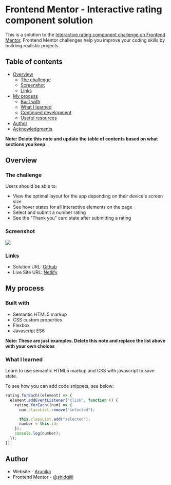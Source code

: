 # Frontend Mentor - Interactive rating component solution

This is a solution to the [Interactive rating component challenge on Frontend Mentor](https://www.frontendmentor.io/challenges/interactive-rating-component-koxpeBUmI). Frontend Mentor challenges help you improve your coding skills by building realistic projects.

## Table of contents

- [Overview](#overview)
  - [The challenge](#the-challenge)
  - [Screenshot](#screenshot)
  - [Links](#links)
- [My process](#my-process)
  - [Built with](#built-with)
  - [What I learned](#what-i-learned)
  - [Continued development](#continued-development)
  - [Useful resources](#useful-resources)
- [Author](#author)
- [Acknowledgments](#acknowledgments)

**Note: Delete this note and update the table of contents based on what sections you keep.**

## Overview

### The challenge

Users should be able to:

- View the optimal layout for the app depending on their device's screen size
- See hover states for all interactive elements on the page
- Select and submit a number rating
- See the "Thank you" card state after submitting a rating

### Screenshot

![](./images/screenshot.jpg)

### Links

- Solution URL: [Github](https://github.com/shidqiiii/Interactive-rating-component)
- Live Site URL: [Netlify](https://rating-card-dev-arunika.netlify.app/)

## My process

### Built with

- Semantic HTML5 markup
- CSS custom properties
- Flexbox
- Javascript ES6

**Note: These are just examples. Delete this note and replace the list above with your own choices**

### What I learned

Learn to use semantic HTML5 markup and CSS with javascript to save state.

To see how you can add code snippets, see below:

```js
rating.forEach((element) => {
  element.addEventListener("click", function () {
    rating.forEach((num) => {
      num.classList.remove("selected");

      this.classList.add("selected");
      number = this.id;
    });
    console.log(number);
  });
});
```

## Author

- Website - [Arunika](https://arunikaproject.netlify.app/)
- Frontend Mentor - [@shidqiiii](https://www.frontendmentor.io/profile/shidqiiii)
